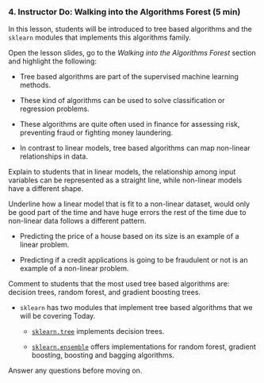### 4. Instructor Do: Walking into the Algorithms Forest (5 min)

In this lesson, students will be introduced to tree based algorithms and the `sklearn` modules that implements this algorithms family.

Open the lesson slides, go to the _Walking into the Algorithms Forest_ section and highlight the following:

* Tree based algorithms are part of the supervised machine learning methods.

* These kind of algorithms can be used to solve classification or regression problems.

* These algorithms are quite often used in finance for assessing risk, preventing fraud or fighting money laundering.

* In contrast to linear models, tree based algorithms can map non-linear relationships in data.

Explain to students that in linear models, the relationship among input variables can be represented as a straight line, while non-linear models have a different shape.

Underline how a linear model that is fit to a non-linear dataset, would only be good part of the time and have huge errors the rest of the time due to non-linear data follows a different pattern.

* Predicting the price of a house based on its size is an example of a linear problem.

* Predicting if a credit applications is going to be fraudulent or not is an example of a non-linear problem.

Comment to students that the most used tree based algorithms are: decision trees, random forest, and gradient boosting trees.

* `sklearn` has two modules that implement tree based algorithms that we will be covering Today.

  * [`sklearn.tree`](https://scikit-learn.org/stable/modules/classes.html#module-sklearn.tree) implements decision trees.

  * [`sklearn.ensemble`](https://scikit-learn.org/stable/modules/classes.html#module-sklearn.ensemble) offers implementations for random forest, gradient boosting, boosting and bagging algorithms.

Answer any questions before moving on.
